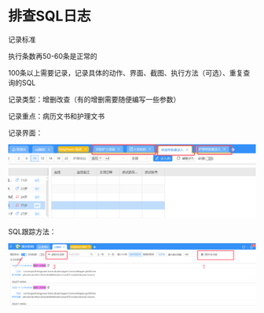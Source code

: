 # 排查SQL日志

记录标准

执行条数再50-60条是正常的

100条以上需要记录，记录具体的动作、界面、截图、执行方法（可选）、重复查询的SQL

记录类型：增删改查（有的增删需要随便编写一些参数）

记录重点：病历文书和护理文书

记录界面：

![1731376538824](image/SQL日志排查记录的工作流程/1731376538824.png)

SQL跟踪方法：

![1731376602207](image/SQL日志排查记录的工作流程/1731376602207.png)
